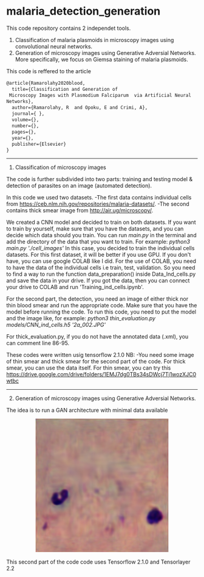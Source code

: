 # malaria_detection_generation

This code repository contains 2 independet tools. 
1. Classification of malaria plasmoids in microscopy images using convolutional neural networks. 
2. Generation of microscopy images using Generative Adversial Networks. 
More specifically, we focus on Giemsa staining of malaria plasmoids. 

This code is reffered to the article 
~~~~ 
@article{Ramarolahy2020blood,
  title={Classification and Generation of
 Microscopy Images with Plasmodium Falciparum  via Artificial Neural Networks},
  author={Ramarolahy, R  and Opoku, E and Crimi, A},
  journal={ },
  volume={},
  number={},
  pages={},
  year={},
  publisher={Elsevier}
}
~~~~

******************************************************************************************************************
1. Classification of microscopy images

The code is further subdivided into two parts:  training and testing model &  detection of parasites on an image (automated detection).

In this code we used two datasets.
-The first data contains individual cells from https://ceb.nlm.nih.gov/repositories/malaria-datasets/.
-The second contains thick smear image from http://air.ug/microscopy/.

We created a CNN model and decided to train on both datasets.
If you want to train by yourself, make sure that you have the datasets, and you can decide which data should you train. 
You can run *main.py* in the terminal and add the directory of the data that you want to train.
For example: *python3 main.py './cell_images'* 
In this case, you decided to train the individual cells datasets.
For this first dataset, it will be better if you use GPU. If you don't have, you can use google COLAB like I did.
For the use of COLAB, you need to have the data of the individual cells i.e train, test, validation. 
So you need to find a way to run the function data_preparation() inside Data_Ind_cells.py and save the data in your drive.
If you got the data, then you can connect your drive to COLAB and run 'Training_ind_cells.ipynb'.

For the second part, the detection, you need an image of either thick nor thin blood smear and run the appropriate code. Make sure that you have the model before running the code.
To run this code, you need to put the model and the image like, for example: *python3 thin_evaluation.py models/CNN_ind_cells.h5 '2a_002.JPG'* 

For thick_evaluation.py, if you do not have the annotated data (.xml), you can comment line 86-95.

These codes were written usig tensorflow 2.1.0
NB: -You need some image of thin smear and thick smear for the second part of the code. For thick smear, you can use the data itself.
For thin smear, you can try this https://drive.google.com/drive/folders/1EMJ7dg0TBs34sDWcj7Tj1wozXJC0wtbc

*********************************************************************************************************************
 2. Generation of microscopy images using Generative Adversial Networks. 

The idea is to run a GAN architecture with minimal data available
<p align="center">
  <img src="D.png" width="350" alt="generated staining">
</p>

This second part of the code code uses Tensorflow 2.1.0 and Tensorlayer 2.2

